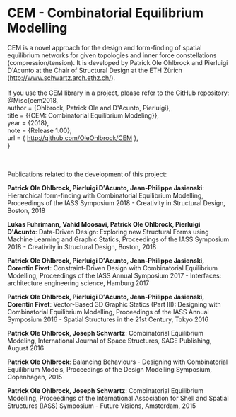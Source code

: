 # CEM - Combinatorial Equilibrium Modelling

CEM is a novel approach for the design and form-finding of spatial equilibrium networks for given topologies and inner force constellations (compression/tension). It is developed by Patrick Ole Ohlbrock and Pierluigi D'Acunto at the Chair of Structural Design at the ETH Zürich (http://www.schwartz.arch.ethz.ch/).
<br/>
<br/>
If you use the CEM library in a project, please refer to the GitHub repository: <br/>
@Misc{cem2018,<br/>
  author = {Ohlbrock, Patrick Ole and D'Acunto, Pierluigi},<br/>
  title  = {{CEM: Combinatorial Equilibrium Modeling}},<br/>
  year   = {2018},<br/>
  note   = {Release 1.00},<br/>
  url    = { http://github.com/OleOhlbrock/CEM },<br/>
}<br/>
<br/>
<br/>

Publications related to the development of this project:

__Patrick Ole Ohlbrock, Pierluigi D′Acunto, Jean-Philippe Jasienski__: Hierarchical form-finding with Combinatorial Equilibrium Modelling, Proceedings of the IASS Symposium 2018 - Creativity in Structural Design, Boston, 2018 

__Lukas Fuhrimann, Vahid Moosavi, Patrick Ole Ohlbrock, Pierluigi D′Acunto__: Data-Driven Design: Exploring new Structural Forms using Machine Learning and Graphic Statics, Proceedings of the IASS Symposium 2018 - Creativity in Structural Design, Boston, 2018

__Patrick Ole Ohlbrock, Pierluigi D′Acunto, Jean-Philippe Jasienski, Corentin Fivet__: Constraint-Driven Design with Combinatorial Equilibrium Modelling, Proceedings of the IASS Annual Symposium 2017 - Interfaces: architecture engineering science, Hamburg 2017

__Patrick Ole Ohlbrock, Pierluigi D′Acunto, Jean-Philippe Jasienski, Corentin Fivet__: Vector-Based 3D Graphic Statics (Part III): Designing with Combinatorial Equilibrium Modelling, Proceedings of the IASS Annual Symposium 2016 - Spatial Structures in the 21st Century, Tokyo 2016

__Patrick Ole Ohlbrock, Joseph Schwartz__: Combinatorial Equilibrium Modeling, International Journal of Space Structures, SAGE Publishing, August 2016

__Patrick Ole Ohlbrock__: Balancing Behaviours - Designing with Combinatorial Equilibrium Models, Proceedings of the Design Modelling Symposium, Copenhagen, 2015

__Patrick Ole Ohlbrock, Joseph Schwartz__: Combinatorial Equilibrium Modelling, Proceedings of the International Association for Shell and Spatial Structures (IASS) Symposium - Future Visions, Amsterdam, 2015
